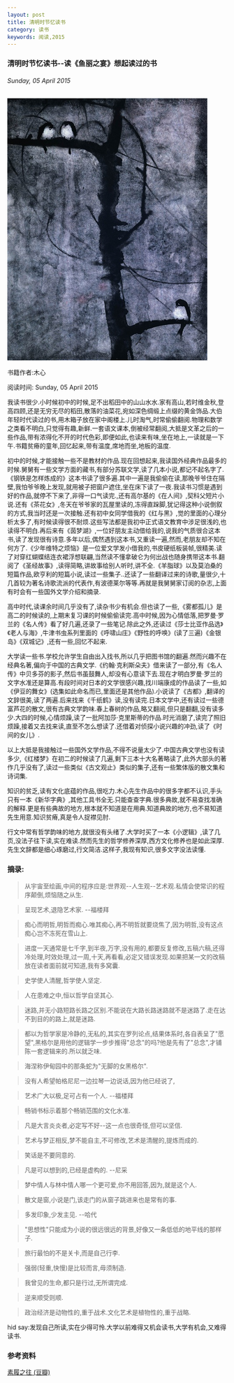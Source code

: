 ```yaml
---
layout: post
title: 清明时节忆读书
category: 读书
keywords: 阅读,2015
---
```


### 清明时节忆读书--读《鱼丽之宴》想起读过的书

###### Sunday, 05 April 2015

![木心画作](/../../assets/img/book/2015/Muxin_painting.jpg)

书籍作者:木心

阅读时间: Sunday, 05 April 2015

我读书很少.小时候初中的时候,足不出稻田中的山山水水.家有高山,若时维金秋,登高四顾,还是无穷无尽的稻田,散落的油菜花,宛如深色绸缎上点缀的黄金饰品.大伯年轻时代读过的书,用木箱子放在家中阁楼上.儿时淘气,时常偷偷翻阅.物理和数学之类看不明白,只觉得有趣,新鲜.一套语文课本,倒被经常翻阅,大抵是文革之后的一些作品,带有浓得化不开的时代色彩,即便如此,也读来有味,坐在地上,一读就是一下午.书籍贫瘠的童年,回忆起来,带有温度,席地而坐,地板的温度.

初中的时候,才能接触一些不是教材的作品.现在回想起来,我读国外经典作品最多的时候.舅舅有一些文学方面的藏书,有部分苏联文学,读了几本小说,都记不起名字了.《钢铁是怎样炼成的》这本书读了很多遍.其中一遍是我偷偷在读,那晚爷爷住在隔壁,我怕爷爷晚上发现,就用被子把窗户遮住,坐在床下读了一夜.我读书习惯是遇到好的作品,就停不下来了,非得一口气读完.,还有高尔基的《在人间》,契科父短片小说.还有《茶花女》,冬天在爷爷家的瓦屋里读的,冻得直跺脚,犹记得这种小说倒叙的方式,我当时还是一次接触.还有初中女同学借我的《红与黑》,觉的里面的心理分析太多了,有时候读得很不耐烦.这些写法都是我初中正式语文教育中涉足很浅的,也读得不明白.再后来有《茵梦湖》,一位好朋友主动借给我的,说我的气质很合这本书,读了发现很有诗意.多年以后,偶然遇到这本书,又重读一遍,然而,老朋友却不知在何方了.《少年维特之烦恼》是一位爱文学发小借我的,书皮硬纸板装帧,很精美.读了对穿红蝴蝶结连衣裙浮想联翩,当然读不懂拿破仑为何出战也随身携带这本书.翻阅了《圣经故事》,读得简略,讲故事给别人听时,讲不全.《羊脂球》以及莫泊桑的短篇作品,欧亨利的短篇小说,读过一些集子..还读了一些翻译过来的诗歌,量很少,十几首较为著名诗歌流派的代表作,有波德莱尔等等.再就是我舅舅家订阅的杂志,上面有时会有一些国外文学介绍和摘录.

高中时代,读课余时间几乎没有了,读杂书少有机会.但也读了一些,《雾都孤儿》是高二的时候读的,上期末复习课的时候偷偷读完.高中时候,因为心情低落,把罗曼·罗兰的《名人传》看了好几遍,还录了一些笔记.除此之外,还读过《莎士比亚作品选》《老人与海》,牛津书虫系列里面的《呼啸山庄》《野性的呼唤》(读了三遍)《金银岛》《双城记》,还有一些,回忆不起来.

大学读一些书.学校允许学生自由出入找书,所以几乎把图书馆的翻遍.然而兴趣不在经典名著,偏向于中国的古典文学.《约翰·克利斯朵夫》借来读了一部分,有《名人传》中贝多芬的影子,然后书虽鼓舞人,却没有心意读下去.现在才明白罗曼·罗兰的文字水准还是算高.有段时间对日本的文学很感兴趣,找川端康成的作品读了一些,如《伊豆的舞女》(选集如此命名而已,里面还是其他作品).小说读了《古都》,翻译的文辞很美,读了两遍.后来找来《千纸鹤》读,没有读完.日本文学中,还有读过一些德富芦花的散文,很有古典文学韵味.春上春树的作品,略又翻阅,但只是翻翻,没有读多少.大四的时候,心情烦躁,读了一批阿加莎·克里斯蒂的作品.时光消磨了,读完了照旧烦躁,接着又去找来读,直至不怎么想读了.还借着对侦探小说兴趣的冲劲,读了《时间的女儿》.

以上大抵是我接触过一些国外文学作品,不得不说量太少了.中国古典文学也没有读多少,《红楼梦》在初二的时候读了几遍,剩下三本十大名著略读了,此外大部头的著作几乎没有了,读过一些类似《古文观止》类似的集子,还有一些繁体版的散文集和诗词集.

知识的贫乏,读有文化底蕴的作品,很吃力.木心先生作品中的很多字都不认识,手头只有一本《新华字典》,其他工具书全无.只能查查字典.很多典故,就不易查找准确的解释.更是有些典故的地方,根本就不知道是在用典.知道典故的地方,也不易知道先生用意.知识贫瘠,真是令人捉襟见肘.

行文中常有哲学韵味的地方,就很没有头绪了.大学时买了一本《小逻辑》,读了几页,没法子往下读,实在难读.然而先生的哲学修养深厚,西方文化修养也是如此深厚.先生文辞都是细心琢磨过,行文简洁.这样子,我现有知识,很多文字没法读懂.

### 摘录:

> 从宇宙至绘画,中间的程序应是:世界观--人生观--艺术观.私情会使常识的程序颠倒,烦恼随之从生.

> 呈现艺术,退隐艺术家. --福楼拜

> 痴心而明哲,明哲而痴心.唯其痴心,再不明哲就要烧焦了,因为明哲,没有这点痴心岂不冻死在雪山上.

> 进度一天通常是七千字,到半夜,万字,没有用的,都要反复修改,五稿六稿,还得冷处理,时效处理,过一周,十天,再看看,必定又错误发现.如果把某一文的改稿放在读者面前就可知道,我有多窝囊.

> 史学使人清醒,哲学使人坚定.

> 人在患难之中,恒以哲学自坚其心.

> 迷路,并无小路短路长路之区别.不能说在大路长路迷路就不是迷路了.走在达不到目的的路上,就是迷路.

> 都以为哲学家是冷静的,无私的,其实在罗列论点,结果体系时,各自表呈了"愿望",黑格尔是用他的逻辑学一步步推得"总念"的吗?他是先有了"总念",才铺陈一套逻辑来的.所以就乏味.

> 海涅称伊甸园中的那条蛇为"无脚的女黑格尔".

> 没有人希望帕格尼尼一边拉琴一边说话,因为他已经说了,

> 艺术广大以极,足可占有一个人. --福楼拜

> 畅销书标示着那个畅销范围的文化水准.

> 凡是大言炎炎者,必定写不好--这一点也很奇怪,但可以坚信.

> 艺术与梦正相反,梦不能自主,不可修改,艺术是清醒的,提炼而成的.

> 笑话是不要同意的.

> 凡是可以想到的,已经是虚构的. --尼采

> 梦中情人与林中情人哪一个更可爱,你不用回答,因为,就是这个人.

> 散文是窗,小说是门,该走门的从窗子跳进来也是常有的事.

> 多发印象,少发主见. --哈代

> "思想性"只能成为小说的很远很远的背景,好像又一条低低的地平线的那样子.

> 旅行最怕的不是关卡,而是自己行李.

> 强弱(轻重,快慢)是比较而言,毋须制造.

> 我曾见的生命,都只是行过,无所谓完成.

> 逆来顺受则顺.

> 政治经济是动物性的,重于战术.文化艺术是植物性的,重于战略.


hid say:发现自己所读,实在少得可怜.大学以前难得又机会读书,大学有机会,又难得读书.






### 参考资料
[素履之往 (豆瓣)](http://book.douban.com/subject/1949679/)


